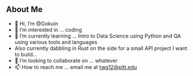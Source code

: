 ## About Me
- 👋 Hi, I’m @Gokuin
- 👀 I’m interested in ... coding
- 🌱 I’m currently learning ... Intro to Data Science using Python and QA using various tools and languages
- Also currently dabbling in Rust on the side for a small API project I want to build...
- 💞️ I’m looking to collaborate on ... whatever
- 📫 How to reach me ... email me at twg12@pitt.edu

<!---
Gokuin/Gokuin is a ✨ special ✨ repository because its `README.md` (this file) appears on your GitHub profile.
You can click the Preview link to take a look at your changes.
--->
